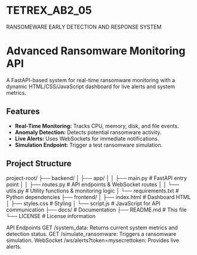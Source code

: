 # TETREX_AB2_05
RANSOMEWARE EARLY DETECTION AND RESPONSE SYSTEM 
# Advanced Ransomware Monitoring API

A FastAPI-based system for real-time ransomware monitoring with a dynamic HTML/CSS/JavaScript dashboard for live alerts and system metrics.

## Features

- **Real-Time Monitoring:** Tracks CPU, memory, disk, and file events.
- **Anomaly Detection:** Detects potential ransomware activity.
- **Live Alerts:** Uses WebSockets for immediate notifications.
- **Simulation Endpoint:** Trigger a test ransomware simulation.

## Project Structure

project-root/ ├── backend/ │ ├── app/ │ │ ├── main.py # FastAPI entry point │ │ ├── routes.py # API endpoints & WebSocket routes │ │ └── utils.py # Utility functions & monitoring logic │ └── requirements.txt # Python dependencies ├── frontend/ │ ├── index.html # Dashboard HTML │ ├── styles.css # Styling │ └── script.js # JavaScript for API communication ├── docs/ # Documentation ├── README.md # This file └── LICENSE # License information

API Endpoints
GET /system_data: Returns current system metrics and detection status.
GET /simulate_ransomware: Triggers a ransomware simulation.
WebSocket /ws/alerts?token=mysecrettoken: Provides live alerts.
